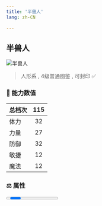 ```yaml
---
title: '半兽人'
lang: zh-CN

---
```


<RouterBack />

## 半兽人

![半兽人](https://user-images.githubusercontent.com/78347270/115960052-39c05100-a54a-11eb-80fe-e91cc20d171e.gif) 

> 人形系 , 4级普通图鉴<Card /> , 可封印 ✅


### 💪 能力数值

| 总档次       | 115            |
| :----------- |:-------------:|
| 体力      | 32   <Stars :number="3" />  |
| 力量      | 27   <Stars :number="2.5" />  |
| 防御      | 32   <Stars :number="3" />  | 
| 敏捷      | 12  <Stars :number="1" />  | 
| 魔法      | 12  <Stars :number="1" />   | 


### ⚖️ 属性


<Progress earth :number="4" />

<Progress water :number="0" />

<Progress fire :number="0" />

<Progress wind :number="6" />

### ✨ 技能栏 <Strong>8个</Strong>

- 攻击
- 防御

### 👶 1级出现点

- 无